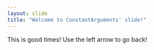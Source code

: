 ```yaml
---
layout: slide
title: "Welcome to ConstantArguments' slide!"
---
```

This is good times!
Use the left arrow to go back!
